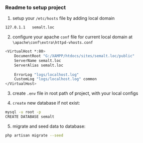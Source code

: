 ### Readme to setup project

1. setup your `/etc/hosts` file by adding local domain
```bash
127.0.1.1	semalt.loc
```

2. configure your apache `conf` file for current local domain at `\apache\conf\extra\httpd-vhosts.conf`
```bash
<VirtualHost *:80>
    DocumentRoot "G:/XAMPP/htdocs/sites/semalt.loc/public"
    ServerName semalt.loc
    ServerAlias semalt.loc
 
    ErrorLog "logs/localhost.log"
    CustomLog "logs/localhost.log" common
</VirtualHost>
```

3. create `.env` file in root path of project, with your local configs

4. `create` new database if not exist:
```bash
mysql -u root -p
CREATE DATABASE semalt
```

5. migrate and seed data to database:
```bash
php artisan migrate --seed
```
